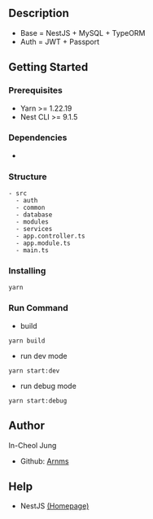 ## Description

- Base = NestJS + MySQL + TypeORM
- Auth = JWT + Passport

## Getting Started

### Prerequisites

- Yarn >= 1.22.19
- Nest CLI >= 9.1.5

### Dependencies

-

### Structure

```
- src
  - auth
  - common
  - database
  - modules
  - services
  - app.controller.ts
  - app.module.ts
  - main.ts
```

### Installing

```
yarn
```

### Run Command

- build

```
yarn build
```

- run dev mode

```
yarn start:dev
```

- run debug mode

```
yarn start:debug
```

## Author

In-Cheol Jung

- Github: [Arnms](https://github.com/Arnms)

## Help

- NestJS [(Homepage)](https://nestjs.com/)
